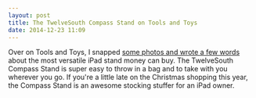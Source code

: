 ```yaml
---
layout: post
title: The TwelveSouth Compass Stand on Tools and Toys
date: 2014-12-23 11:09
---
```


Over on Tools and Toys, I snapped [some photos and wrote a few words](http://toolsandtoys.net/reviews/the-compass-stand-for-ipad/) about the most versatile iPad stand money can buy. The TwelveSouth Compass Stand is super easy to throw in a bag and to take with you wherever you go. If you're a little late on the Christmas shopping this year, the Compass Stand is an awesome stocking stuffer for an iPad owner. 